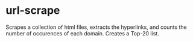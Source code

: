 # url-scrape

Scrapes a collection of html files, extracts the hyperlinks, and counts
the number of occurences of each domain. Creates a Top-20 list.
